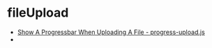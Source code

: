 # fileUpload
* [Show A Progressbar When Uploading A File - progress-upload.js](https://www.jqueryscript.net/form/Progressbar-Uploading-File.html)
* 
